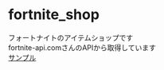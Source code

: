 # fortnite_shop
フォートナイトのアイテムショップです<br>
fortnite-api.comさんのAPIから取得しています<br>
[サンプル](https://yuki0311.com/fortnite/shop/fortnite.php "yuki0311.com")
